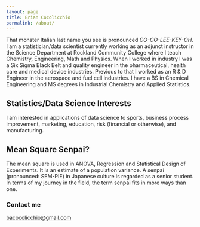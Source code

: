 ```yaml
---
layout: page
title: Brian Cocolicchio 
permalink: /about/
---
```


 That monster Italian last name you see is pronounced *CO-CO-LEE-KEY-OH*.  I am a statistician/data scientist currently working as an adjunct instructor in the Science Department at Rockland Community College where I teach Chemistry, Engineering, Math and Physics. When I worked in industry I was a Six Sigma Black Belt and quality engineer in the pharmaceutical, health care and medical device industries. Previous to that I worked as an R & D Engineer in the aerospace and fuel cell industries.  I have a BS in Chemical Engineering and MS degrees in Industrial Chemistry and Applied Statistics.

## Statistics/Data Science Interests

I am interested in applications of data science to sports, business process improvement, marketing, education, risk (financial or otherwise), and manufacturing. 

## Mean Square Senpai?

The mean square is used in ANOVA, Regression and Statistical Design of Experiments. It is an estimate of a population variance. A senpai (pronounced: SEM-PIE) in Japanese culture is regarded as a senior student. In terms of my journey in the field, the term senpai fits in more ways than one.


### Contact me

[bacocolicchio@gmail.com](mailto:bacocolicchio@gmail.com)